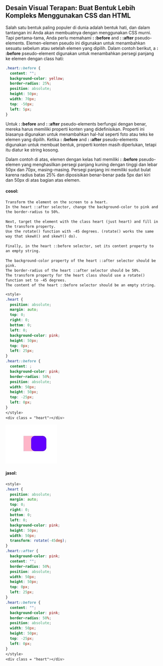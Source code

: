 ## Desain Visual Terapan: Buat Bentuk Lebih Kompleks Menggunakan CSS dan HTML

Salah satu bentuk paling populer di dunia adalah bentuk hati, dan dalam tantangan ini Anda akan membuatnya dengan menggunakan CSS murni. Tapi pertama-tama, Anda perlu memahami **: :before** and **: :after** pseudo-elements. Elemen-elemen pseudo ini digunakan untuk menambahkan sesuatu sebelum atau setelah elemen yang dipilih. Dalam contoh berikut, a **: :before** pseudo-element digunakan untuk menambahkan persegi panjang ke elemen dengan class hati:

```css
.heart::before {
  content: "";
  background-color: yellow;
  border-radius: 25%;
  position: absolute;
  height: 50px;
  width: 70px;
  top: -50px;
  left: 5px;
}
```

Untuk **: :before** and **: :after** pseudo-elements berfungsi dengan benar, mereka harus memiliki properti konten yang didefinisikan. Properti ini biasanya digunakan untuk menambahkan hal-hal seperti foto atau teks ke elemen yang dipilih. Ketika **: :before** and     **: :after** pseudo-elements digunakan untuk membuat bentuk, properti konten masih diperlukan, tetapi itu diatur ke string kosong.

Dalam contoh di atas, elemen dengan kelas hati memiliki **: :before** pseudo-elemen yang menghasilkan persegi panjang kuning dengan tinggi dan lebar 50px dan 70px, masing-masing. Persegi panjang ini memiliki sudut bulat karena radius batas 25% dan diposisikan benar-benar pada 5px dari kiri dan 50px di atas bagian atas elemen.

#### cosol:

```
Transform the element on the screen to a heart. 
In the heart ::after selector, change the background-color to pink and the border-radius to 50%.

Next, target the element with the class heart (just heart) and fill in the transform property. 
Use the rotate() function with -45 degrees. (rotate() works the same way that skewX() and skewY() do).

Finally, in the heart ::before selector, set its content property to an empty string.

The background-color property of the heart ::after selector should be pink.
The border-radius of the heart ::after selector should be 50%.
The transform property for the heart class should use a rotate() function set to -45 degrees.
The content of the heart ::before selector should be an empty string.
```

```css
<style>
.heart {
  position: absolute;
  margin: auto;
  top: 0;
  right: 0;
  bottom: 0;
  left: 0;
  background-color: pink;
  height: 50px;
  top: 0px;
  left: 25px;
}
.heart::before {
  content: ;
  background-color: pink;
  border-radius: 50%;
  position: absolute;
  width: 50px;
  height: 50px;
  top: -25px;
  left: 0px;
}
</style>
<div class = "heart"></div>
```

![](/assets/hart.jpg)

#### jasol:

```css
<style>
.heart {
  position: absolute;
  margin: auto;
  top: 0;
  right: 0;
  bottom: 0;
  left: 0;
  background-color: pink;
  height: 50px;
  width: 50px;
  transform: rotate(-45deg);
}
.heart::after {
  background-color: pink;
  content: "";
  border-radius: 50%;
  position: absolute;
  width: 50px;
  height: 50px;
  top: 0px;
  left: 25px;
}
.heart::before {
  content: "";
  background-color: pink;
  border-radius: 50%;
  position: absolute;
  width: 50px;
  height: 50px;
  top: -25px;
  left: 0px;
}
</style>
<div class = "heart"></div>
```






